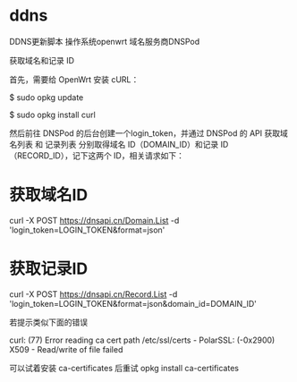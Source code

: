 # ddns
DDNS更新脚本
操作系统openwrt
域名服务商DNSPod


获取域名和记录 ID


首先，需要给 OpenWrt 安装 cURL：



$ sudo opkg update

$ sudo opkg install curl





然后前往 DNSPod 的后台创建一个login_token，并通过 DNSPod 的 API 获取域名列表 和 记录列表 分别取得域名 ID（DOMAIN_ID）和记录 ID（RECORD_ID），记下这两个 ID，相关请求如下：



# 获取域名ID
curl -X POST https://dnsapi.cn/Domain.List -d 'login_token=LOGIN_TOKEN&format=json'
# 获取记录ID
curl -X POST https://dnsapi.cn/Record.List -d 'login_token=LOGIN_TOKEN&format=json&domain_id=DOMAIN_ID'





若提示类似下面的错误



curl: (77) Error reading ca cert path /etc/ssl/certs - PolarSSL: (-0x2900) X509 - Read/write of file failed





可以试着安装 ca-certificates 后重试
opkg install ca-certificates
